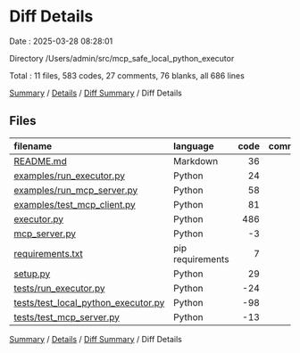 # Diff Details

Date : 2025-03-28 08:28:01

Directory /Users/admin/src/mcp_safe_local_python_executor

Total : 11 files,  583 codes, 27 comments, 76 blanks, all 686 lines

[Summary](results.md) / [Details](details.md) / [Diff Summary](diff.md) / Diff Details

## Files
| filename | language | code | comment | blank | total |
| :--- | :--- | ---: | ---: | ---: | ---: |
| [README.md](/README.md) | Markdown | 36 | 0 | 16 | 52 |
| [examples/run\_executor.py](/examples/run_executor.py) | Python | 24 | 4 | 7 | 35 |
| [examples/run\_mcp\_server.py](/examples/run_mcp_server.py) | Python | 58 | 6 | 11 | 75 |
| [examples/test\_mcp\_client.py](/examples/test_mcp_client.py) | Python | 81 | 14 | 19 | 114 |
| [executor.py](/executor.py) | Python | 486 | 1 | 51 | 538 |
| [mcp\_server.py](/mcp_server.py) | Python | -3 | 9 | 3 | 9 |
| [requirements.txt](/requirements.txt) | pip requirements | 7 | 0 | 0 | 7 |
| [setup.py](/setup.py) | Python | 29 | 0 | 2 | 31 |
| [tests/run\_executor.py](/tests/run_executor.py) | Python | -24 | -4 | -7 | -35 |
| [tests/test\_local\_python\_executor.py](/tests/test_local_python_executor.py) | Python | -98 | -7 | -27 | -132 |
| [tests/test\_mcp\_server.py](/tests/test_mcp_server.py) | Python | -13 | 4 | 1 | -8 |

[Summary](results.md) / [Details](details.md) / [Diff Summary](diff.md) / Diff Details